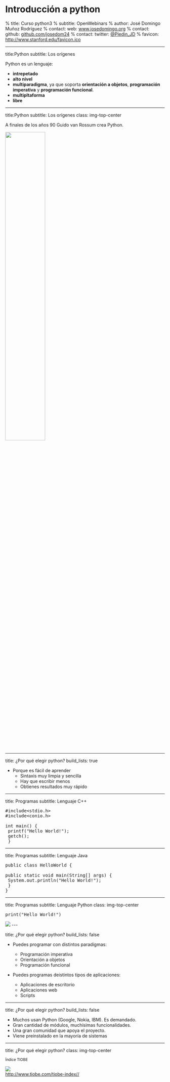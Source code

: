 # Introducción a python
% title: Curso python3
% subtitle: OpenWebinars
% author: José Domingo Muñoz Rodríguez
% contact: <span>web:</span> <a href="http://www.josedomingo.org/">www.josedomingo.org</a>
% contact: <span>github:</span> <a href="http://github.com/josedom24">github.com/josedom24</a>
% contact: <span>twitter:</span> <a href="http://twitter.com/pledin_jd">@Pledin_JD</a>
% favicon: http://www.stanford.edu/favicon.ico

---
title:Python
subtitle: Los orígenes

Python es un lenguaje:

* **intrepetado** 
* **alto nivel**
* **multiparadigma**, ya que soporta **orientación a objetos**, **programación imperativa**  y **programación funcional**.
* **multipltaforma**
* **libre**

---
title:Python
subtitle: Los orígenes
class: img-top-center

A finales de los años 90 Guido van Rossum crea Python.

<img  width="50%" src="img/python.jpg" />

---
title: ¿Por qué elegir python?
build_lists: true

* Porque es fácil de aprender
	* Sintaxis muy limpia y sencilla
	* Hay que escribir menos
	* Obtienes resultados muy rápido

---
title: Programas
subtitle: Lenguaje C++

<pre class="prettyprint" data-lang="c++">
#include&#60;stdio.h&#62;
#include&#60;conio.h&#62;
 
int main() {
 printf("Hello World!");
 getch();
 }
</pre>

---

title: Programas
subtitle: Lenguaje Java

<pre class="prettyprint" data-lang="java">
public class HelloWorld {
 
public static void main(String[] args) {
 System.out.println("Hello World!");
 }
}
</pre>

---
title: Programas
subtitle: Lenguaje Python
class: img-top-center

<pre class="prettyprint" data-lang="python">
print("Hello World!")
</pre>
<img  src="img/QueFacil.jpg" />
---

title: ¿Por qué elegir python?
build_lists: false

* Puedes programar con distintos paradígmas:
	* Programación imperativa
	* Orientación a objetos
	* Programación funcional

* Puedes programas deistintos tipos de aplicaciones:
	* Aplicaciones de escritorio
	* Aplicaciones web
	* Scripts

---

title: ¿Por qué elegir python?
build_lists: false

* Muchos usan Python (Google, Nokia, IBM). Es demandado.
* Gran cantidad de módulos, muchísimas funcionalidades.
* Una gran comunidad que apoya el proyecto.
* Viene preinstalado en la mayoría de sistemas

---
  
title: ¿Por qué elegir python?
class: img-top-center

<small> Índice TIOBE </small>

<img  src="img/tiobe.png" />


<footer class="source"> <a href="http://www.tiobe.com/tiobe-index//">http://www.tiobe.com/tiobe-index//</a> </footer>
